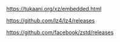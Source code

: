 https://tukaani.org/xz/embedded.html

https://github.com/lz4/lz4/releases

https://github.com/facebook/zstd/releases







